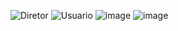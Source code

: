 ![Diretor](https://github.com/CleytonSM/Artefatos-Pro-Musculi-System/assets/122110138/27e8f22a-e2ea-40b7-a5d2-fe680f38031a)
![Usuario](https://github.com/CleytonSM/Artefatos-Pro-Musculi-System/assets/122110138/2e8b3b0e-5989-493b-a0c4-f41f0a6013b1)
![image](https://github.com/CleytonSM/Artefatos-Pro-Musculi-System/assets/122110138/7b972918-9b32-47db-8857-c8407c37b4f9)
![image](https://github.com/CleytonSM/Artefatos-Pro-Musculi-System/assets/122110138/2114fa83-78e2-498a-9a6e-5db0599e2a68)
